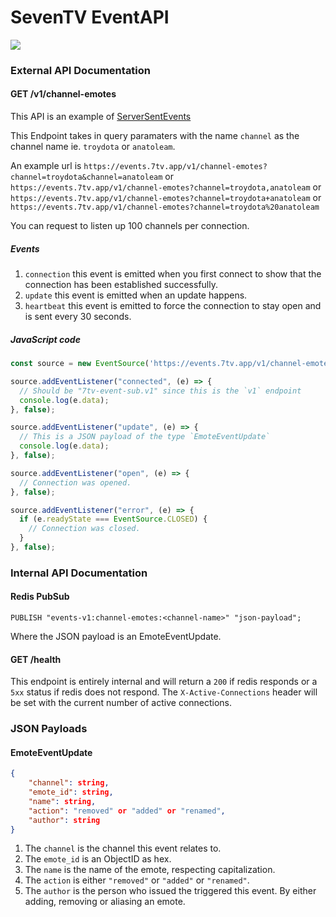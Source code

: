 # SevenTV EventAPI

![](https://cdn.discordapp.com/attachments/817075418640678964/871969835087704124/icon-512x512.png)

### External API Documentation

#### GET /v1/channel-emotes

This API is an example of [ServerSentEvents](https://developer.mozilla.org/en-US/docs/Web/API/Server-sent_events/Using_server-sent_events)

This Endpoint takes in query paramaters with the name `channel` as the channel name ie. `troydota` or `anatoleam`.

An example url is `https://events.7tv.app/v1/channel-emotes?channel=troydota&channel=anatoleam`
or `https://events.7tv.app/v1/channel-emotes?channel=troydota,anatoleam`
or `https://events.7tv.app/v1/channel-emotes?channel=troydota+anatoleam`
or `https://events.7tv.app/v1/channel-emotes?channel=troydota%20anatoleam`

You can request to listen up 100 channels per connection.

##### Events

1. `connection` this event is emitted when you first connect to show that the connection has been established successfully.
2. `update` this event is emitted when an update happens.
3. `heartbeat` this event is emitted to force the connection to stay open and is sent every 30 seconds.

##### JavaScript code

```js
const source = new EventSource('https://events.7tv.app/v1/channel-emotes?channel=troydota&channel=anatoleam');

source.addEventListener("connected", (e) => {
  // Should be "7tv-event-sub.v1" since this is the `v1` endpoint
  console.log(e.data); 
}, false);

source.addEventListener("update", (e) => {
  // This is a JSON payload of the type `EmoteEventUpdate`
  console.log(e.data);
}, false);

source.addEventListener("open", (e) => {
  // Connection was opened.
}, false);

source.addEventListener("error", (e) => {
  if (e.readyState === EventSource.CLOSED) {
    // Connection was closed.
  }
}, false);
```

### Internal API Documentation

#### Redis PubSub

```redis
PUBLISH "events-v1:channel-emotes:<channel-name>" "json-payload";
```
Where the JSON payload is an EmoteEventUpdate.

#### GET /health

This endpoint is entirely internal and will return a `200` if redis responds or a `5xx` status if redis does not respond.
The `X-Active-Connections` header will be set with the current number of active connections.

### JSON Payloads

#### EmoteEventUpdate

```json
{
	"channel": string,
	"emote_id": string,
	"name": string,
	"action": "removed" or "added" or "renamed",
	"author": string
}
```

1. The `channel` is the channel this event relates to.
2. The `emote_id` is an ObjectID as hex.
3. The `name` is the name of the emote, respecting capitalization.
4. The `action` is either `"removed"` or `"added"` or `"renamed"`.
5. The `author` is the person who issued the triggered this event. By either adding, removing or aliasing an emote.
